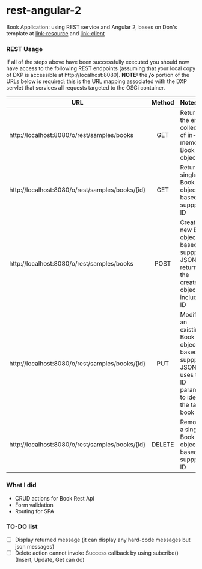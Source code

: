# rest-angular-2
Book Application: using REST service and Angular 2, bases on Don's template at [link-resource](https://projects.austin.xtivia.com/Speedray/speedray-demo-resource) and [link-client](https://projects.austin.xtivia.com/Speedray/demo-speedray-client)

### REST Usage

If all of the steps above have been successfully executed you should now have access to the following REST endpoints (assuming that your local copy of DXP is accessible at http://localhost:8080). **NOTE:** the **/o** portion of the URLs below is required; this is the URL mapping associated with the DXP servlet that services all requests targeted to the OSGi container.

| URL   |      Method      |  Notes |
|----------|:-------------:|:------|
| http://localhost:8080/o/rest/samples/books |GET| Returns the entire collection of in-memory Book objects   |
| http://localhost:8080/o/rest/samples/books/{id} | GET |  Returns a single Book object based on suppplied ID   |
| http://localhost:8080/o/rest/samples/books | POST |Creates a new Book object based on suppplied JSON and returns the created object including ID      |
| http://localhost:8080/o/rest/samples/books/{id} | PUT |Modifies an existing Book object based on suppplied JSON and uses the ID parameter to identify the target book     |
| http://localhost:8080/o/rest/samples/books/{id} | DELETE |  Removes a single Book object based on suppplied ID   

### What I did
- CRUD actions for Book Rest Api
- Form validation
- Routing for SPA

### TO-DO list
- [ ] Display returned message (it can display any hard-code messages but json messages)
- [ ] Delete action cannot invoke Success callback by using subcribe() (Insert, Update, Get can do)
